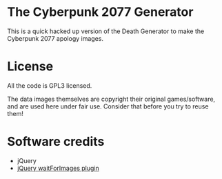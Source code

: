 The Cyberpunk 2077 Generator
=============================


This is a quick hacked up version of the Death Generator to make the
Cyberpunk 2077 apology images.

License
=============================
All the code is GPL3 licensed.

The data images themselves are copyright their original games/software, 
and are used here under fair use. Consider that before you try to reuse them!

Software credits
=============================
* jQuery
* [jQuery waitForImages plugin](https://github.com/alexanderdickson/waitForImages)
